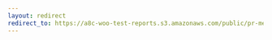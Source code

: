 ```yaml
---
layout: redirect
redirect_to: https://a8c-woo-test-reports.s3.amazonaws.com/public/pr-merge/39935/e2e/index.html
---
```

